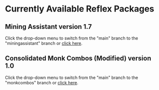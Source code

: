 # Currently Available Reflex Packages

## Mining Assistant version 1.7<br/>
Click the drop-down menu to switch from the "main" branch to the "miningassistant" branch or [click here](https://github.com/KaiosGit/Achaea/tree/miningassistant).

## Consolidated Monk Combos (Modified) version 1.0<br/>
Click the drop-down menu to switch from the "main" branch to the "monkcombos" branch or [click here](https://github.com/KaiosGit/Achaea/tree/monkcombos).
